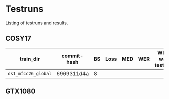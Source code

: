 # Testruns
Listing of testruns and results.


## COSY17
| train_dir           | commit-hash | BS | Loss | MED | WER | What was tested? |
|---------------------|-------------|----|------|-----|-----|------------------|
| `ds1_mfcc26_global` | 6969311d4a  |  8 |      |     |     |                  |

## GTX1080